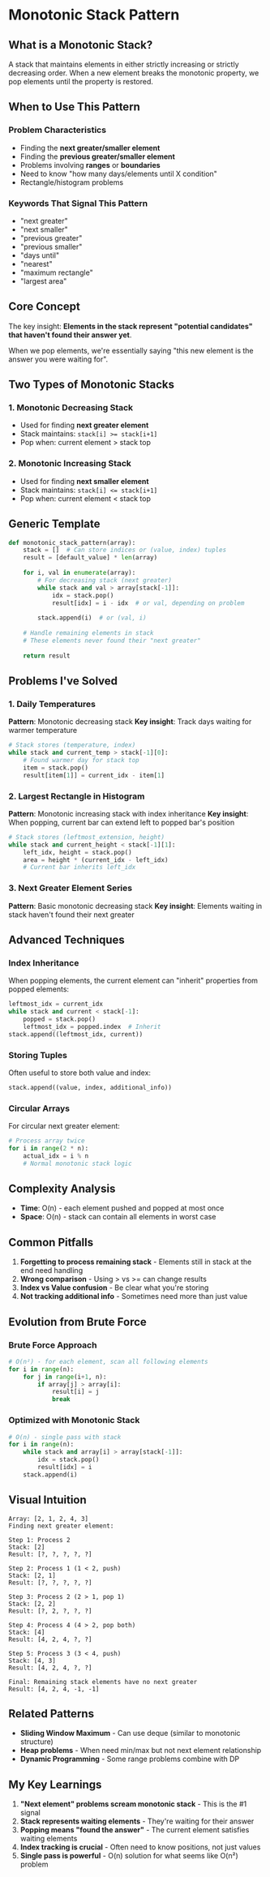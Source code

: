 # Monotonic Stack Pattern

## What is a Monotonic Stack?
A stack that maintains elements in either strictly increasing or strictly decreasing order. When a new element breaks the monotonic property, we pop elements until the property is restored.

## When to Use This Pattern

### Problem Characteristics
- Finding the **next greater/smaller element**
- Finding the **previous greater/smaller element**  
- Problems involving **ranges** or **boundaries**
- Need to know "how many days/elements until X condition"
- Rectangle/histogram problems

### Keywords That Signal This Pattern
- "next greater"
- "next smaller"
- "previous greater"
- "previous smaller"
- "days until"
- "nearest"
- "maximum rectangle"
- "largest area"

## Core Concept

The key insight: **Elements in the stack represent "potential candidates" that haven't found their answer yet**.

When we pop elements, we're essentially saying "this new element is the answer you were waiting for".

## Two Types of Monotonic Stacks

### 1. Monotonic Decreasing Stack
- Used for finding **next greater element**
- Stack maintains: `stack[i] >= stack[i+1]`
- Pop when: current element > stack top

### 2. Monotonic Increasing Stack  
- Used for finding **next smaller element**
- Stack maintains: `stack[i] <= stack[i+1]`
- Pop when: current element < stack top

## Generic Template

```python
def monotonic_stack_pattern(array):
    stack = []  # Can store indices or (value, index) tuples
    result = [default_value] * len(array)
    
    for i, val in enumerate(array):
        # For decreasing stack (next greater)
        while stack and val > array[stack[-1]]:
            idx = stack.pop()
            result[idx] = i - idx  # or val, depending on problem
        
        stack.append(i)  # or (val, i)
    
    # Handle remaining elements in stack
    # These elements never found their "next greater"
    
    return result
```

## Problems I've Solved

### 1. Daily Temperatures
**Pattern**: Monotonic decreasing stack
**Key insight**: Track days waiting for warmer temperature
```python
# Stack stores (temperature, index)
while stack and current_temp > stack[-1][0]:
    # Found warmer day for stack top
    item = stack.pop()
    result[item[1]] = current_idx - item[1]
```

### 2. Largest Rectangle in Histogram  
**Pattern**: Monotonic increasing stack with index inheritance
**Key insight**: When popping, current bar can extend left to popped bar's position
```python
# Stack stores (leftmost_extension, height)
while stack and current_height < stack[-1][1]:
    left_idx, height = stack.pop()
    area = height * (current_idx - left_idx)
    # Current bar inherits left_idx
```

### 3. Next Greater Element Series
**Pattern**: Basic monotonic decreasing stack
**Key insight**: Elements waiting in stack haven't found their next greater

## Advanced Techniques

### Index Inheritance
When popping elements, the current element can "inherit" properties from popped elements:
```python
leftmost_idx = current_idx
while stack and current < stack[-1]:
    popped = stack.pop()
    leftmost_idx = popped.index  # Inherit
stack.append((leftmost_idx, current))
```

### Storing Tuples
Often useful to store both value and index:
```python
stack.append((value, index, additional_info))
```

### Circular Arrays
For circular next greater element:
```python
# Process array twice
for i in range(2 * n):
    actual_idx = i % n
    # Normal monotonic stack logic
```

## Complexity Analysis
- **Time**: O(n) - each element pushed and popped at most once
- **Space**: O(n) - stack can contain all elements in worst case

## Common Pitfalls

1. **Forgetting to process remaining stack** - Elements still in stack at the end need handling
2. **Wrong comparison** - Using > vs >= can change results
3. **Index vs Value confusion** - Be clear what you're storing
4. **Not tracking additional info** - Sometimes need more than just value

## Evolution from Brute Force

### Brute Force Approach
```python
# O(n²) - for each element, scan all following elements
for i in range(n):
    for j in range(i+1, n):
        if array[j] > array[i]:
            result[i] = j
            break
```

### Optimized with Monotonic Stack
```python
# O(n) - single pass with stack
for i in range(n):
    while stack and array[i] > array[stack[-1]]:
        idx = stack.pop()
        result[idx] = i
    stack.append(i)
```

## Visual Intuition

```
Array: [2, 1, 2, 4, 3]
Finding next greater element:

Step 1: Process 2
Stack: [2]
Result: [?, ?, ?, ?, ?]

Step 2: Process 1 (1 < 2, push)
Stack: [2, 1]
Result: [?, ?, ?, ?, ?]

Step 3: Process 2 (2 > 1, pop 1)
Stack: [2, 2]
Result: [?, 2, ?, ?, ?]

Step 4: Process 4 (4 > 2, pop both)
Stack: [4]
Result: [4, 2, 4, ?, ?]

Step 5: Process 3 (3 < 4, push)
Stack: [4, 3]
Result: [4, 2, 4, ?, ?]

Final: Remaining stack elements have no next greater
Result: [4, 2, 4, -1, -1]
```

## Related Patterns
- **Sliding Window Maximum** - Can use deque (similar to monotonic structure)
- **Heap problems** - When need min/max but not next element relationship
- **Dynamic Programming** - Some range problems combine with DP

## My Key Learnings

1. **"Next element" problems scream monotonic stack** - This is the #1 signal
2. **Stack represents waiting elements** - They're waiting for their answer
3. **Popping means "found the answer"** - The current element satisfies waiting elements
4. **Index tracking is crucial** - Often need to know positions, not just values
5. **Single pass is powerful** - O(n) solution for what seems like O(n²) problem